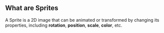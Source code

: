 ## What are Sprites
A Sprite is a 2D image that can be animated or transformed by changing its
properties, including __rotation__, __position__, __scale__, __color__, etc.
